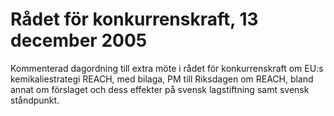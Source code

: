 # Rådet för konkurrenskraft, 13 december 2005

Kommenterad dagordning till extra möte i rådet för konkurrenskraft om EU:s kemikaliestrategi REACH, med bilaga, PM till Riksdagen om REACH, bland annat om förslaget och dess effekter på svensk lagstiftning samt svensk ståndpunkt.
